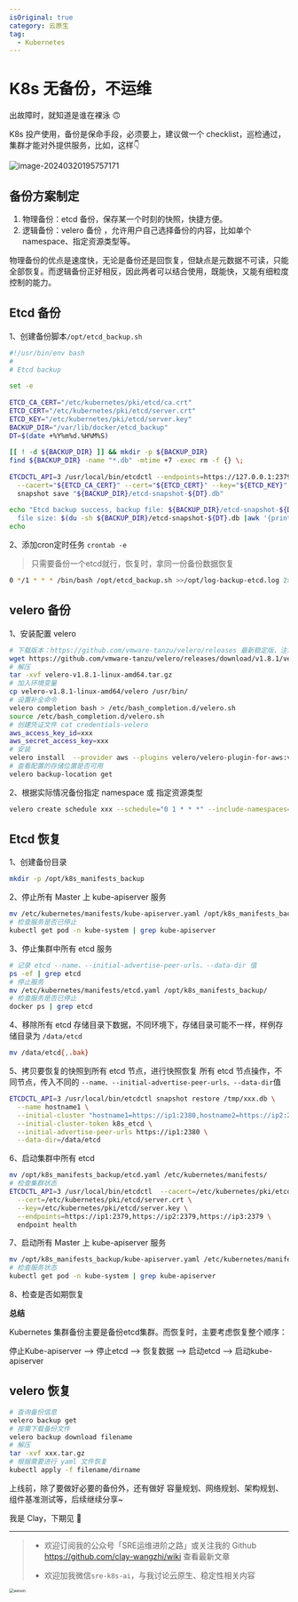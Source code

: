 ```yaml
---
isOriginal: true
category: 云原生
tag:
  - Kubernetes
---
```


# K8s 无备份，不运维

出故障时，就知道是谁在裸泳 🙃

K8s 投产使用，备份是保命手段，必须要上，建议做一个 checklist，巡检通过，集群才能对外提供服务，比如，这样👇

 ![image-20240320195757171](https://clay-blog.oss-cn-shanghai.aliyuncs.com/img/image-20240320195757171.png)



## 备份方案制定

1. 物理备份：etcd 备份，保存某一个时刻的快照，快捷方便。
2. 逻辑备份：velero 备份 ，允许用户自己选择备份的内容，比如单个 namespace、指定资源类型等。

物理备份的优点是速度快，无论是备份还是回恢复，但缺点是元数据不可读，只能全部恢复。而逻辑备份正好相反，因此两者可以结合使用，既能快，又能有细粒度控制的能力。

## Etcd 备份

1、创建备份脚本`/opt/etcd_backup.sh`

```bash
#!/usr/bin/env bash
#
# Etcd backup
 
set -e
 
ETCD_CA_CERT="/etc/kubernetes/pki/etcd/ca.crt"
ETCD_CERT="/etc/kubernetes/pki/etcd/server.crt"
ETCD_KEY="/etc/kubernetes/pki/etcd/server.key"
BACKUP_DIR="/var/lib/docker/etcd_backup"
DT=$(date +%Y%m%d.%H%M%S)
 
[[ ! -d ${BACKUP_DIR} ]] && mkdir -p ${BACKUP_DIR}
find ${BACKUP_DIR} -name "*.db" -mtime +7 -exec rm -f {} \;
 
ETCDCTL_API=3 /usr/local/bin/etcdctl --endpoints=https://127.0.0.1:2379 \
  --cacert="${ETCD_CA_CERT}" --cert="${ETCD_CERT}" --key="${ETCD_KEY}" \
  snapshot save "${BACKUP_DIR}/etcd-snapshot-${DT}.db"
 
echo "Etcd backup success, backup file: ${BACKUP_DIR}/etcd-snapshot-${DT}.db, \
  file size: $(du -sh ${BACKUP_DIR}/etcd-snapshot-${DT}.db |awk '{print $1}')"
echo
```

2、添加cron定时任务 `crontab -e`

> 只需要备份一个etcd就行，恢复时，拿同一份备份数据恢复

```bash
0 */1 * * * /bin/bash /opt/etcd_backup.sh >>/opt/log-backup-etcd.log 2>&1
```

## velero 备份

1、安装配置 velero

```bash
# 下载版本：https://github.com/vmware-tanzu/velero/releases 最新稳定版，注意k8s版本兼容性，1.8.1版本要求k8s版本至少1.16
wget https://github.com/vmware-tanzu/velero/releases/download/v1.8.1/velero-v1.8.1-linux-amd64.tar.gz
# 解压
tar -xvf velero-v1.8.1-linux-amd64.tar.gz
# 加入环境变量
cp velero-v1.8.1-linux-amd64/velero /usr/bin/
# 设置补全命令
velero completion bash > /etc/bash_completion.d/velero.sh
source /etc/bash_completion.d/velero.sh
# 创建凭证文件 cat credentials-velero
aws_access_key_id=xxx
aws_secret_access_key=xxx
# 安装
velero install  --provider aws --plugins velero/velero-plugin-for-aws:v1.1.0 --bucket  velero-xxx --secret-file ./credentials-velero --use-volume-snapshots=false --use-restic --default-volumes-to-restic --backup-location-config region=ap-shanghai,s3ForcePathStyle="true",s3Url=https://cos.ap-shanghai.myqcloud.com --restic-pod-cpu-request=1000m --restic-pod-cpu-limit=2000m --restic-pod-mem-request=1024Mi --restic-pod-mem-limit=4096Mi  --velero-pod-cpu-request=1000m --velero-pod-cpu-limit=2000m --velero-pod-mem-request=1024Mi --velero-pod-mem-limit=4096Mi
# 查看配置的存储位置是否可用
velero backup-location get
```

2、根据实际情况备份指定 namespace 或 指定资源类型

```bash
velero create schedule xxx --schedule="0 1 * * *" --include-namespaces=prod --snapshot-volumes=false --default-volumes-to-restic=false --ttl=168h
```



## Etcd 恢复

1、创建备份目录

```bash
mkdir -p /opt/k8s_manifests_backup
```

2、停止所有 Master 上 kube-apiserver 服务

```bash
mv /etc/kubernetes/manifests/kube-apiserver.yaml /opt/k8s_manifests_backup/
# 检查服务是否已停止
kubectl get pod -n kube-system | grep kube-apiserver
```

3、停止集群中所有 etcd 服务

```bash
# 记录 etcd --name、--initial-advertise-peer-urls、--data-dir 值
ps -ef | grep etcd
# 停止服务
mv /etc/kubernetes/manifests/etcd.yaml /opt/k8s_manifests_backup/
# 检查服务是否已停止
docker ps | grep etcd
```

4、移除所有 etcd 存储目录下数据，不同环境下，存储目录可能不一样，样例存储目录为 `/data/etcd`

```bash
mv /data/etcd{,.bak}
```

5、拷贝要恢复的快照到所有 etcd 节点，进行快照恢复
所有 etcd 节点操作，不同节点，传入不同的 `--name、--initial-advertise-peer-urls、--data-dir`值

```bash
ETCDCTL_API=3 /usr/local/bin/etcdctl snapshot restore /tmp/xxx.db \
  --name hostname1 \
  --initial-cluster "hostname1=https://ip1:2380,hostname2=https://ip2:2380,hostname3=https://ip3:2380" \
  --initial-cluster-token k8s_etcd \
  --initial-advertise-peer-urls https://ip1:2380 \
  --data-dir=/data/etcd
```

6、启动集群中所有 etcd

```bash
mv /opt/k8s_manifests_backup/etcd.yaml /etc/kubernetes/manifests/
# 检查集群状态
ETCDCTL_API=3 /usr/local/bin/etcdctl  --cacert=/etc/kubernetes/pki/etcd/ca.crt \
  --cert=/etc/kubernetes/pki/etcd/server.crt \
  --key=/etc/kubernetes/pki/etcd/server.key \
  --endpoints=https://ip1:2379,https://ip2:2379,https://ip3:2379 \
  endpoint health
```

7、启动所有 Master 上 kube-apiserver 服务

```bash
mv /opt/k8s_manifests_backup/kube-apiserver.yaml /etc/kubernetes/manifests/
# 检查服务状态
kubectl get pod -n kube-system | grep kube-apiserver
```

8、检查是否如期恢复

**总结**

Kubernetes 集群备份主要是备份etcd集群。而恢复时，主要考虑恢复整个顺序：

停止Kube-apiserver -->  停止etcd -->  恢复数据 -->  启动etcd -->  启动kube-apiserver

## velero 恢复

```bash
# 查询备份信息
velero backup get
# 按需下载备份文件
velero backup download filename
# 解压
tar -xvf xxx.tar.gz
# 根据需要进行 yaml 文件恢复
kubectl apply -f filename/dirname
```



上线前，除了要做好必要的备份外，还有做好 容量规划、网络规划、架构规划、组件基准测试等，后续继续分享~

我是 Clay，下期见  👋

---



> * 欢迎订阅我的公众号「SRE运维进阶之路」或关注我的 Github https://github.com/clay-wangzhi/wiki  查看最新文章
>
> * 欢迎加我微信`sre-k8s-ai`，与我讨论云原生、稳定性相关内容



<img src="https://clay-blog.oss-cn-shanghai.aliyuncs.com/img/weixin.png" alt="weixin" style="zoom: 50%;" />
